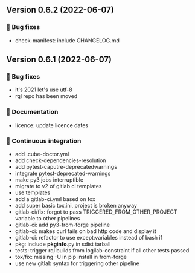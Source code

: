 ## Version 0.6.2 (2022-06-07)
### 👷 Bug fixes

- check-manifest: include CHANGELOG.md

## Version 0.6.1 (2022-06-07)
### 👷 Bug fixes

- it's 2021 let's use utf-8
- rql repo has been moved

### 📝 Documentation

- licence: update licence dates

### 🤖 Continuous integration

- add .cube-doctor.yml
- add check-dependencies-resolution
- add pytest-caputre-deprecatedwarnings
- integrate pytest-deprecated-warnings
- make py3 jobs interruptible
- migrate to v2 of gitlab ci templates
- use templates
- add a gitlab-ci.yml based on tox
- add super basic tox.ini, project is broken anyway
- gitlab-ci/fix: forgot to pass TRIGGERED_FROM_OTHER_PROJECT variable to other pipelines
- gitlab-ci: add py3-from-forge pipeline
- gitlab-ci: makes curl fails on bad http code and display it
- gitlab-ci: refactor to use except:variables instead of bash if
- pkg: include __pkginfo__.py in sdist tarball
- tests: trigger rql builds from logilab-constraint if all other tests passed
- tox/fix: missing -U in pip install in from-forge
- use new gitlab syntax for triggering other pipeline